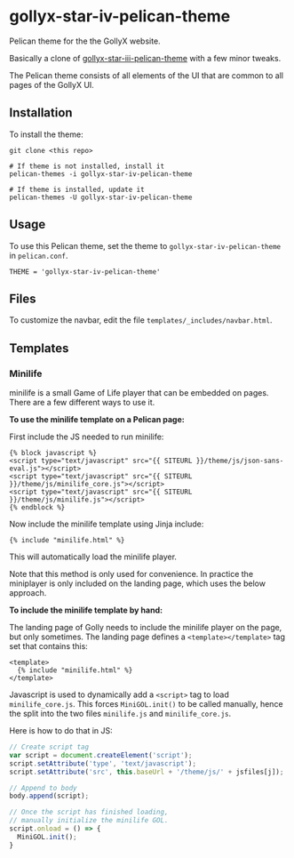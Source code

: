 # gollyx-star-iv-pelican-theme

Pelican theme for the the GollyX website.

Basically a clone of [gollyx-star-iii-pelican-theme](https://github.com/golly-splorts/gollyx-star-iii-pelican-theme)
with a few minor tweaks.

The Pelican theme consists of all elements of the UI that are common to
all pages of the GollyX UI.

## Installation

To install the theme:

```
git clone <this repo>

# If theme is not installed, install it
pelican-themes -i gollyx-star-iv-pelican-theme

# If theme is installed, update it
pelican-themes -U gollyx-star-iv-pelican-theme
```

## Usage

To use this Pelican theme, set the theme to `gollyx-star-iv-pelican-theme`
in `pelican.conf`.

```
THEME = 'gollyx-star-iv-pelican-theme'
```

## Files

To customize the navbar, edit the file `templates/_includes/navbar.html`.


## Templates

### Minilife

minilife is a small Game of Life player that can be embedded on pages.
There are a few different ways to use it.

**To use the minilife template on a Pelican page:**

First include the JS needed to run minilife:

```
{% block javascript %}
<script type="text/javascript" src="{{ SITEURL }}/theme/js/json-sans-eval.js"></script>
<script type="text/javascript" src="{{ SITEURL }}/theme/js/minilife_core.js"></script>
<script type="text/javascript" src="{{ SITEURL }}/theme/js/minilife.js"></script>
{% endblock %}
```

Now include the minilife template using Jinja include:

```
{% include "minilife.html" %}
```

This will automatically load the minilife player.

Note that this method is only used for convenience.
In practice the miniplayer is only included on the
landing page, which uses the below approach.

**To include the minilife template by hand:**

The landing page of Golly needs to include the minilife
player on the page, but only sometimes. The landing page
defines a `<template></template>` tag set that contains this:

```
<template>
  {% include "minilife.html" %}
</template>
```

Javascript is used to dynamically add a `<script>` tag to
load `minilife_core.js`. This forces `MiniGOL.init()` to be
called manually, hence the split into the two files
`minilife.js` and `minilife_core.js`.

Here is how to do that in JS:

```js
// Create script tag
var script = document.createElement('script');
script.setAttribute('type', 'text/javascript');
script.setAttribute('src', this.baseUrl + '/theme/js/' + jsfiles[j]);

// Append to body
body.append(script);

// Once the script has finished loading,
// manually initialize the minilife GOL.
script.onload = () => {
  MiniGOL.init();
}
```

